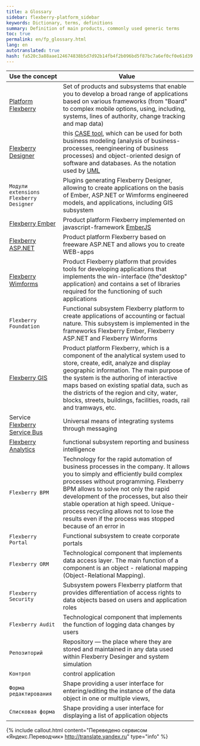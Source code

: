 ```yaml
--- 
title: a Glossary 
sidebar: flexberry-platform_sidebar 
keywords: Dictionary, terms, definitions 
summary: Definition of main products, commonly used generic terms 
toc: true 
permalink: en/fp_glossary.html 
lang: en 
autotranslated: true 
hash: fa520c3a88aae124674838b5d7d92b14fb4f2b096bd5f87bc7a6ef0cf0e61d39 
--- 
```


| Use the concept | Value | 
|-----------------------| ---------| 
| [Platform Flexberry](fp_landing_page.html) | Set of products and subsystems that enable you to develop a broad range of applications based on various frameworks (from "Board" to complex mobile options, using, including, systems, lines of authority, change tracking and map data) | 
| [Flexberry Designer](fd_landing_page.html) | this [CASE tool](https://ru.wikipedia.org/wiki/CASE), which can be used for both business modeling (analysis of business-processes, reengineering of business processes) and object-oriented design of software and databases. As the notation used by [UML](http://www.uml.org) | 
| `Модули extensions Flexberry Designer` | Plugins generating Flexberry Designer, allowing to create applications on the basis of Ember, ASP.NET or Wimforms engineered models, and applications, including GIS subsystem | 
| [Flexberry Ember](fe_landing_page.html) | Product platform Flexberry implemented on javascript-framework [EmberJS](http://emberjs.com/) | 
| [Flexberry ASP.NET](fa_landing_page.html) | Product platform Flexberry based on freeware ASP.NET and allows you to create WEB-apps | 
| [Flexberry Wimforms](fw_landing_page.html) | Product Flexberry platform that provides tools for developing applications that implements the win-interface (the"desktop" application) and contains a set of libraries required for the functioning of such applications| 
| `Flexberry Foundation` | Functional subsystem Flexberry platform to create applications of accounting or factual nature. This subsystem is implemented in the frameworks Flexberry Ember, Flexberry ASP.NET and Flexberry Winforms| 
| [Flexberry GIS](fg_landing_page.html) | Product platform Flexberry, which is a component of the analytical system used to store, create, edit, analyze and display geographic information. The main purpose of the system is the authoring of interactive maps based on existing spatial data, such as the districts of the region and city, water, blocks, streets, buildings, facilities, roads, rail and tramways, etc.| 
| Service [Flexberry Service Bus](fsb_landing_page.html) | Universal means of integrating systems through messaging | 
| [Flexberry Analytics](fan_landing_page.html) | functional subsystem reporting and business intelligence | 
| `Flexberry BPM` | Technology for the rapid automation of business processes in the company. It allows you to simply and efficiently build complex processes without programming. Flexberry BPM allows to solve not only the rapid development of the processes, but also their stable operation at high speed. Unique-process recycling allows not to lose the results even if the process was stopped because of an error in | 
| `Flexberry Portal` | Functional subsystem to create corporate portals| 
| `Flexberry ORM` | Technological component that implements data access layer. The main function of a component is an object - relational mapping (Object-Relational Mapping). | 
| `Flexberry Security` | Subsystem powers Flexberry platform that provides differentiation of access rights to data objects based on users and application roles | 
| `Flexberry Audit` | Technological component that implements the function of logging data changes by users | 
| `Репозиторий` | Repository — the place where they are stored and maintained in any data used within Flexberry Desinger and system simulation | 
| `Контрол` | control application | 
| `Форма редактирования` | Shape providing a user interface for entering/editing the instance of the data object in one or multiple views, | 
| `Списковая форма` | Shape providing a user interface for displaying a list of application objects |


{% include callout.html content="Переведено сервисом «Яндекс.Переводчик» <http://translate.yandex.ru>" type="info" %}